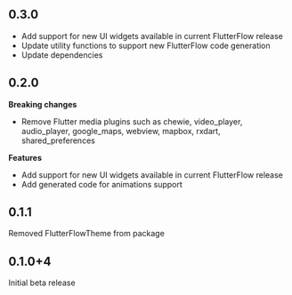 ## 0.3.0

- Add support for new UI widgets available in current FlutterFlow release
- Update utility functions to support new FlutterFlow code generation
- Update dependencies

## 0.2.0

**Breaking changes**
 - Remove Flutter media plugins such as chewie, video_player, audio_player, google_maps, webview, mapbox, rxdart, shared_preferences

**Features**
 - Add support for new UI widgets available in current FlutterFlow release
 - Add generated code for animations support

## 0.1.1

Removed FlutterFlowTheme from package

## 0.1.0+4

Initial beta release